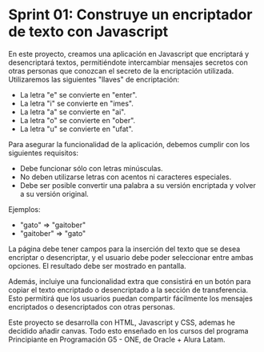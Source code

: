 # Sprint 01: Construye un encriptador de texto con Javascript

En este proyecto, creamos una aplicación en Javascript que encriptará y desencriptará textos, permitiéndote intercambiar mensajes secretos con otras personas que conozcan el secreto de la encriptación utilizada. Utilizaremos las siguientes "llaves" de encriptación:

- La letra "e" se convierte en "enter".
- La letra "i" se convierte en "imes".
- La letra "a" se convierte en "ai".
- La letra "o" se convierte en "ober".
- La letra "u" se convierte en "ufat".

Para asegurar la funcionalidad de la aplicación, debemos cumplir con los siguientes requisitos:

- Debe funcionar sólo con letras minúsculas.
- No deben utilizarse letras con acentos ni caracteres especiales.
- Debe ser posible convertir una palabra a su versión encriptada y volver a su versión original.

Ejemplos:

- "gato" => "gaitober"
- "gaitober" => "gato"

La página debe tener campos para la inserción del texto que se desea encriptar o desencriptar, y el usuario debe poder seleccionar entre ambas opciones. El resultado debe ser mostrado en pantalla.

Además, incluiye una funcionalidad extra que consistirá en un botón para copiar el texto encriptado o desencriptado a la sección de transferencia. Esto permitirá que los usuarios puedan compartir fácilmente los mensajes encriptados o desencriptados con otras personas.

Este proyecto se desarrolla con HTML, Javascript y CSS, ademas he decidido añadir canvas. Todo esto enseñado en los cursos del programa Principiante en Programación G5 - ONE, de Oracle + Alura Latam.

